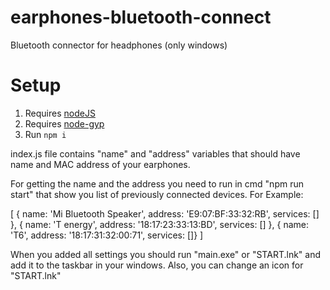 # earphones-bluetooth-connect
Bluetooth connector for headphones (only windows)

# Setup
1. Requires [nodeJS](https://nodejs.org/en/)
2. Requires [node-gyp](https://github.com/nodejs/node-gyp#on-windows)
3. Run `npm i`

index.js file contains "name" and "address" variables that should have name and MAC address of your earphones.

For getting the name and the address you need to run in cmd "npm run start" that show you list of previously connected devices. For Example:

[ 
  { name: 'Mi Bluetooth Speaker',
    address: 'E9:07:BF:33:32:RB',
    services: [] },
  { name: 'T energy', address: '18:17:23:33:13:BD', services: [] },
  { name: 'T6',
    address: '18:17:31:32:00:71',
    services: []}
]

When you added all settings you should run "main.exe" or "START.lnk" and add it to the taskbar in your windows.
Also, you can change an icon for "START.lnk"
